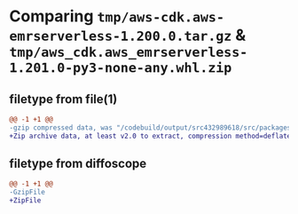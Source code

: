 # Comparing `tmp/aws-cdk.aws-emrserverless-1.200.0.tar.gz` & `tmp/aws_cdk.aws_emrserverless-1.201.0-py3-none-any.whl.zip`

## filetype from file(1)

```diff
@@ -1 +1 @@
-gzip compressed data, was "/codebuild/output/src432989618/src/packages/@aws-cdk/aws-emrserverless/dist/python/aws-cdk.aws-emrserverless-1.200.0.tar", last modified: Wed Apr 26 19:54:24 2023, max compression
+Zip archive data, at least v2.0 to extract, compression method=deflate
```

## filetype from diffoscope

```diff
@@ -1 +1 @@
-GzipFile
+ZipFile
```

